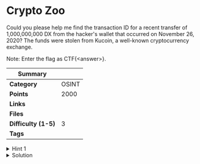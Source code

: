 # Crypto Zoo

Could you please help me find the transaction ID for a recent transfer of 1,000,000,000 DX from the hacker's wallet that occurred on November 26, 2020? The funds were stolen from Kucoin, a well-known cryptocurrency exchange.

Note: Enter the flag as CTF{\<answer>}.

| Summary              |       |
| -------------------- | ----- |
| **Category**         | OSINT |
| **Points**           | 2000  |
| **Links**            |       |
| **Files**            |       |
| **Difficulty (1-5)** | 3     |
| **Tags**             |       |

<details>
  <summary>Hint 1</summary>

Try eitherscan.io for transactions.

</details>

<details>
<summary>Solution</summary>
  
### Follow the process below.
    
Look for the transaction dates 26th Nov 2020 on etherscan.io of amount 1_000_000_000 DX (DxChain Token).

<details>
<summary>Disclose answer ?</summary>

```copy
CTF{0xfdef5b6f6dece6b29695b9fd8d0cadaff944876e598fd443125e1f8c2db15160}
```

</details>

</details>
